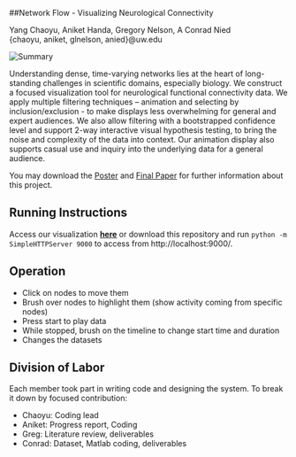 ##Network Flow - Visualizing Neurological Connectivity

Yang Chaoyu, Aniket Handa, Gregory Nelson, A Conrad Nied    
{chaoyu, aniket, glnelson, anied}@uw.edu

![Summary](summary.png)

Understanding dense, time-varying networks lies at the heart of long-standing challenges in scientific domains, especially biology. We construct a focused visualization tool for neurological functional connectivity data. We apply multiple filtering techniques – animation and selecting by inclusion/exclusion - to make displays less overwhelming for general and expert audiences. We also allow filtering with a bootstrapped confidence level and support 2-way interactive visual hypothesis testing, to bring the noise and complexity of the data into context. Our animation display also supports casual use and inquiry into the underlying data for a general audience.

You may download the  [Poster](https://github.com/CSE512-14W/fp-chaoyu-aniket-glnelson-anied/raw/gh-pages/final/poster-chaoyu-aniket-glnelson-anied.pdf) and 
[Final Paper](https://github.com/CSE512-14W/fp-chaoyu-aniket-glnelson-anied/raw/gh-pages/final/paper-chaoyu-aniket-glnelson-anied.pdf) for further information about this project.

## Running Instructions

Access our visualization **[here](http://parano.github.io/Visualizing-Neurological-Connectivity
)** or download this repository and run `python -m SimpleHTTPServer 9000` to access from http://localhost:9000/.

## Operation

* Click on nodes to move them
* Brush over nodes to highlight them (show activity coming from specific nodes)
* Press start to play data
* While stopped, brush on the timeline to change start time and duration
* Changes the datasets

## Division of Labor

Each member took part in writing code and designing the system. To break it down by focused contribution:

* Chaoyu: Coding lead
* Aniket: Progress report, Coding
* Greg: Literature review, deliverables
* Conrad: Dataset, Matlab coding, deliverables
